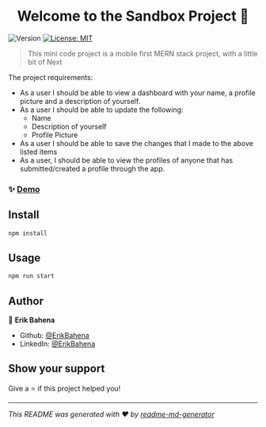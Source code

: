 <h1 align="center">Welcome to the Sandbox Project 👋</h1>
<p>
  <img alt="Version" src="https://img.shields.io/badge/version-1.0.0-blue.svg?cacheSeconds=2592000" />
  <a href="#" target="_blank">
    <img alt="License: MIT" src="https://img.shields.io/badge/License-MIT-yellow.svg" />
  </a>
</p>

> This mini code project is a mobile first MERN stack project, with a little bit of Next

The project requirements:

- As a user I should be able to view a dashboard with your name, a profile picture and a description of yourself.
- As a user I should be able to update the following:
  - Name
  - Description of yourself
  - Profile Picture
- As a user I should be able to save the changes that I made to the above listed items
- As a user, I should be able to view the profiles of anyone that has submitted/created a profile through the app.

### ✨ [Demo](https://sandbox-lemon.vercel.app/login)

## Install

```sh
npm install
```

## Usage

```sh
npm run start
```

## Author

👤 **Erik Bahena**

- Github: [@ErikBahena](https://github.com/ErikBahena)
- LinkedIn: [@ErikBahena](https://linkedin.com/in/ErikBahena)

## Show your support

Give a ⭐️ if this project helped you!

---

_This README was generated with ❤️ by [readme-md-generator](https://github.com/kefranabg/readme-md-generator)_
